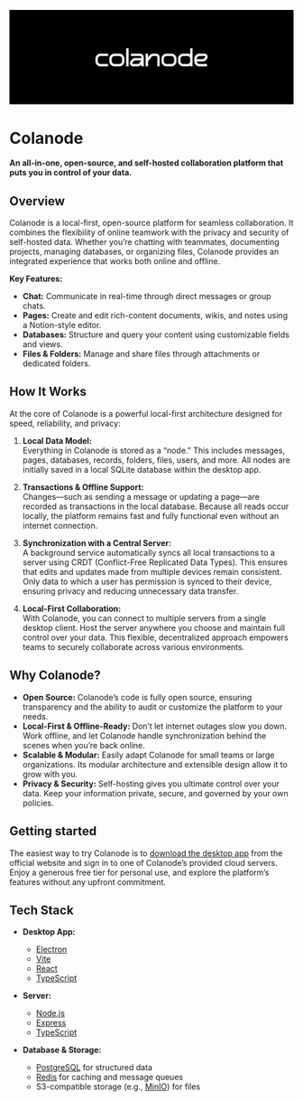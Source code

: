 <p align="center">
   <img alt="Colanode cover" src="apps/desktop/assets/colanode_cover_black.png">
</p>

# Colanode

**An all-in-one, open-source, and self-hosted collaboration platform that puts you in control of your data.**

## Overview

Colanode is a local-first, open-source platform for seamless collaboration. It combines the flexibility of online teamwork with the privacy and security of self-hosted data. Whether you’re chatting with teammates, documenting projects, managing databases, or organizing files, Colanode provides an integrated experience that works both online and offline.

**Key Features:**

- **Chat:** Communicate in real-time through direct messages or group chats.
- **Pages:** Create and edit rich-content documents, wikis, and notes using a Notion-style editor.
- **Databases:** Structure and query your content using customizable fields and views.
- **Files & Folders:** Manage and share files through attachments or dedicated folders.

## How It Works

At the core of Colanode is a powerful local-first architecture designed for speed, reliability, and privacy:

1. **Local Data Model:**  
   Everything in Colanode is stored as a “node.” This includes messages, pages, databases, records, folders, files, users, and more. All nodes are initially saved in a local SQLite database within the desktop app.

2. **Transactions & Offline Support:**  
   Changes—such as sending a message or updating a page—are recorded as transactions in the local database. Because all reads occur locally, the platform remains fast and fully functional even without an internet connection.

3. **Synchronization with a Central Server:**  
   A background service automatically syncs all local transactions to a server using CRDT (Conflict-Free Replicated Data Types). This ensures that edits and updates made from multiple devices remain consistent. Only data to which a user has permission is synced to their device, ensuring privacy and reducing unnecessary data transfer.

4. **Local-First Collaboration:**  
   With Colanode, you can connect to multiple servers from a single desktop client. Host the server anywhere you choose and maintain full control over your data. This flexible, decentralized approach empowers teams to securely collaborate across various environments.

## Why Colanode?

- **Open Source:** Colanode’s code is fully open source, ensuring transparency and the ability to audit or customize the platform to your needs.
- **Local-First & Offline-Ready:** Don’t let internet outages slow you down. Work offline, and let Colanode handle synchronization behind the scenes when you’re back online.
- **Scalable & Modular:** Easily adapt Colanode for small teams or large organizations. Its modular architecture and extensible design allow it to grow with you.
- **Privacy & Security:** Self-hosting gives you ultimate control over your data. Keep your information private, secure, and governed by your own policies.

## Getting started

The easiest way to try Colanode is to [download the desktop app](https://colanode.com/downloads) from the official website and sign in to one of Colanode’s provided cloud servers. Enjoy a generous free tier for personal use, and explore the platform’s features without any upfront commitment.

## Tech Stack

- **Desktop App:**

  - [Electron](https://www.electronjs.org/)
  - [Vite](https://vitejs.dev/)
  - [React](https://reactjs.org/)
  - [TypeScript](https://www.typescriptlang.org/)

- **Server:**

  - [Node.js](https://nodejs.org/)
  - [Express](https://expressjs.com/)
  - [TypeScript](https://www.typescriptlang.org/)

- **Database & Storage:**
  - [PostgreSQL](https://www.postgresql.org/) for structured data
  - [Redis](https://redis.io/) for caching and message queues
  - S3-compatible storage (e.g., [MinIO](https://min.io/)) for files
